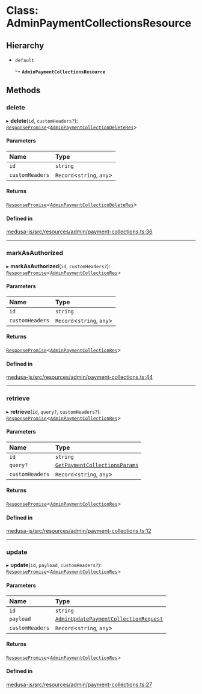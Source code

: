 # Class: AdminPaymentCollectionsResource

## Hierarchy

- `default`

  ↳ **`AdminPaymentCollectionsResource`**

## Methods

### delete

▸ **delete**(`id`, `customHeaders?`): [`ResponsePromise`](../modules/internal.md#responsepromise)<[`AdminPaymentCollectionDeleteRes`](../modules/internal-15.md#adminpaymentcollectiondeleteres)\>

#### Parameters

| Name | Type |
| :------ | :------ |
| `id` | `string` |
| `customHeaders` | `Record`<`string`, `any`\> |

#### Returns

[`ResponsePromise`](../modules/internal.md#responsepromise)<[`AdminPaymentCollectionDeleteRes`](../modules/internal-15.md#adminpaymentcollectiondeleteres)\>

#### Defined in

[medusa-js/src/resources/admin/payment-collections.ts:36](https://github.com/medusajs/medusa/blob/105c68929/packages/medusa-js/src/resources/admin/payment-collections.ts#L36)

___

### markAsAuthorized

▸ **markAsAuthorized**(`id`, `customHeaders?`): [`ResponsePromise`](../modules/internal.md#responsepromise)<[`AdminPaymentCollectionRes`](../modules/internal-15.md#adminpaymentcollectionres)\>

#### Parameters

| Name | Type |
| :------ | :------ |
| `id` | `string` |
| `customHeaders` | `Record`<`string`, `any`\> |

#### Returns

[`ResponsePromise`](../modules/internal.md#responsepromise)<[`AdminPaymentCollectionRes`](../modules/internal-15.md#adminpaymentcollectionres)\>

#### Defined in

[medusa-js/src/resources/admin/payment-collections.ts:44](https://github.com/medusajs/medusa/blob/105c68929/packages/medusa-js/src/resources/admin/payment-collections.ts#L44)

___

### retrieve

▸ **retrieve**(`id`, `query?`, `customHeaders?`): [`ResponsePromise`](../modules/internal.md#responsepromise)<[`AdminPaymentCollectionRes`](../modules/internal-15.md#adminpaymentcollectionres)\>

#### Parameters

| Name | Type |
| :------ | :------ |
| `id` | `string` |
| `query?` | [`GetPaymentCollectionsParams`](internal-15.GetPaymentCollectionsParams.md) |
| `customHeaders` | `Record`<`string`, `any`\> |

#### Returns

[`ResponsePromise`](../modules/internal.md#responsepromise)<[`AdminPaymentCollectionRes`](../modules/internal-15.md#adminpaymentcollectionres)\>

#### Defined in

[medusa-js/src/resources/admin/payment-collections.ts:12](https://github.com/medusajs/medusa/blob/105c68929/packages/medusa-js/src/resources/admin/payment-collections.ts#L12)

___

### update

▸ **update**(`id`, `payload`, `customHeaders?`): [`ResponsePromise`](../modules/internal.md#responsepromise)<[`AdminPaymentCollectionRes`](../modules/internal-15.md#adminpaymentcollectionres)\>

#### Parameters

| Name | Type |
| :------ | :------ |
| `id` | `string` |
| `payload` | [`AdminUpdatePaymentCollectionRequest`](internal-15.AdminUpdatePaymentCollectionRequest.md) |
| `customHeaders` | `Record`<`string`, `any`\> |

#### Returns

[`ResponsePromise`](../modules/internal.md#responsepromise)<[`AdminPaymentCollectionRes`](../modules/internal-15.md#adminpaymentcollectionres)\>

#### Defined in

[medusa-js/src/resources/admin/payment-collections.ts:27](https://github.com/medusajs/medusa/blob/105c68929/packages/medusa-js/src/resources/admin/payment-collections.ts#L27)

